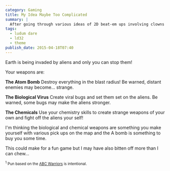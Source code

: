 ```yaml
---
category: Gaming
title: My Idea Maybe Too Complicated
summary: |
  After going through various ideas of 2D beat-em ups involving clowns battling with daffodils, lawyers sueing each other or fighting off zombies with household implements (a la [Shaun of the Dead](http://www.imdb.com/title/tt0365748/)) I'm settling on something I'm calling **ABC Worriers<sup>1</sup>**.
tags: 
  - ludum dare
  - ld32
  - theme
publish_date: 2015-04-18T07:40
---
```


Earth is being invaded by aliens and only you can stop them!

Your weapons are:

**The Atom Bomb** Destroy everything in the blast radius! Be warned, distant enemies may become... strange.

**The Biological Virus** Create viral bugs and set them set on the aliens. Be warned, some bugs may make the aliens stronger.

**The Chemicals** Use your chemistry skills to create strange weapons of your own and fight off the aliens your self!

I'm thinking the biological and chemical weapons are something you make yourself with various pick ups on the map and the A bomb is something to buy you some time.

This could make for a fun game but I may have also bitten off more than I can chew...

<small><sup>1</sup> Pun based on the [ABC Warriors](https://en.wikipedia.org/wiki/ABC_Warriors) is intentional.</small>

